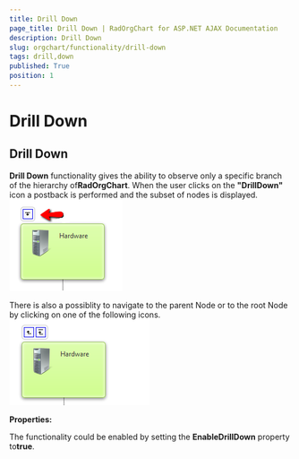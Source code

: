 ```yaml
---
title: Drill Down
page_title: Drill Down | RadOrgChart for ASP.NET AJAX Documentation
description: Drill Down
slug: orgchart/functionality/drill-down
tags: drill,down
published: True
position: 1
---
```


# Drill Down



## Drill Down

**Drill Down** functionality gives the ability to observe only a specific branch of the hierarchy of**RadOrgChart**. When the user clicks on the **"DrillDown"** icon a postback is performed and the subset of nodes is displayed.![radorgchart-drilldown 1](images/radorgchart-drilldown1.png)

There is also a possiblity to navigate to the parent Node or to the root Node by clicking on one of the following icons.![radorgchart-drilldown 2](images/radorgchart-drilldown2.png)

**Properties:**

The functionality could be enabled by setting the **EnableDrillDown** property to**true**.

